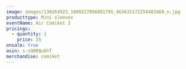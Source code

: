 ```yaml
---
image: images/130264923_1800227856801795_463631172258483468_n.jpg
producttype: Mini sleeves
eventName: Air Comiket 2
pricings:
  - quantity: 1
    price: 25
onsale: true
asin: s-sQ0RQu6hT
merchandise: comiket
---
```

